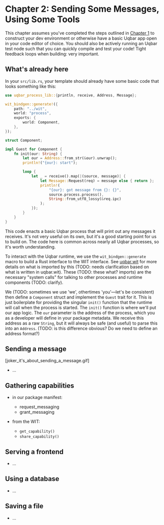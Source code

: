# Chapter 2: Sending Some Messages, Using Some Tools

This chapter assumes you've completed the steps outlined in [Chapter 1](./my_first_app/chapter_1) to construct your dev environment or otherwise have a basic Uqbar app open in your code editor of choice. You should also be actively running an Uqbar test node such that you can quickly compile and test your code! Tight feedback loops when building: very important.

## What's already here

In your `src/lib.rs`, your template should already have some basic code that looks something like this: 

```rust
use uqbar_process_lib::{println, receive, Address, Message};

wit_bindgen::generate!({
    path: "../wit",
    world: "process",
    exports: {
        world: Component,
    },
});

struct Component;

impl Guest for Component {
    fn init(our: String) {
        let our = Address::from_str(&our).unwrap();
        println!("{our}: start");

        loop {
            let _ = receive().map(|(source, message)| {
                let Message::Request(req) = message else { return };
                println!(
                    "{our}: got message from {}: {}",
                    source.process.process(),
                    String::from_utf8_lossy(&req.ipc)
                );
            });
        }
    }
}
```

This code enacts a basic Uqbar process that will print out any messages it receives. It's not very useful on its own, but it's a good starting point for us to build on. The code here is common across nearly all Uqbar processes, so it's worth understanding.

To interact with the Uqbar runtime, we use the `wit_bindgen::generate` macro to build a Rust interface to the WIT interface. See [uqbar.wit](./apis/uqbar_wit.md) for more details on what is imported by this (TODO: needs clarification based on what is written in uqbar.wit). These (TODO: these what? imports) are the necessary "system calls" for talking to other processes and runtime components (TODO: clarify).

We (TODO: sometimes we use 'we', othertimes 'you'—let's be consistent) then define a `Component` struct and implement the `Guest` trait for it. This is just boilerplate for providing the singular `init()` function that the runtime will call when the process is started. The `init()` function is where we'll put our app logic. The `our` parameter is the address of the process, which you as a developer will define in your package metadata. We receive this address as a raw `String`, but it will always be safe (and useful) to parse this into an `Address`. (TODO: is this difference obvious? Do we need to define an address format?)

## Sending a message

[joker_it's_about_sending_a_message.gif]

- ...

## Gathering capabilities

- in our package manifest:
    - request_messaging
    - grant_messaging

- from the WIT:
    - `get_capability()`
    - `share_capability()`

## Serving a frontend

- ...

## Using a database

- ...

## Saving a file

- ...

